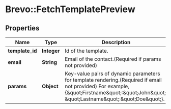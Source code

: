 # Brevo::FetchTemplatePreview

## Properties
Name | Type | Description | Notes
------------ | ------------- | ------------- | -------------
**template_id** | **Integer** | Id of the template. | 
**email** | **String** | Email of the contact.(Required if params not provided) | [optional] 
**params** | **Object** | Key-value pairs of dynamic parameters for template rendering.(Required if email not provided) For example, {\&quot;Firstname\&quot;:\&quot;John\&quot;, \&quot;Lastname\&quot;:\&quot;Doe\&quot;}. | [optional] 


